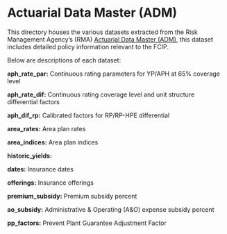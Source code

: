 
# Actuarial Data Master (ADM)

This directory houses the various datasets extracted from the Risk Management Agency’s (RMA) [Actuarial Data Master (ADM)](https://pubfs-rma.fpac.usda.gov/pub/References/actuarial_data_master/index.html), this dataset includes detailed policy information relevant to the FCIP.

Below are descriptions of each dataset:

**aph_rate_par:** Continuous rating parameters for YP/APH at 65% coverage level

**aph_rate_dif:** Continuous rating coverage level and unit structure differential factors

**aph_dif_rp:** Calibrated factors for RP/RP-HPE differential

**area_rates:** Area plan rates

**area_indices:** Area plan indices

**historic_yields:** 

**dates:** Insurance dates

**offerings:** Insurance offerings

**premium_subsidy:** Premium subsidy percent

**ao_subsidy:** Administrative & Operating (A&O) expense subsidy percent

**pp_factors:** Prevent Plant Guarantee Adjustment Factor



